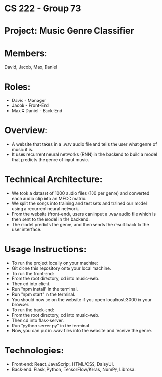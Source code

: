 # CS 222 - Group 73
# Project: Music Genre Classifier

# Members:
David, Jacob, Max, Daniel

# Roles:
- David - Manager
- Jacob - Front-End
- Max & Daniel - Back-End

# Overview:
- A website that takes in a .wav audio file and tells the user what genre of music it is.
- It uses recurrent neural networks (RNN) in the backend to build a model that predicts the genre of input music.

# Technical Architecture:
- We took a dataset of 1000 audio files (100 per genre) and converted each audio clip into an MFCC matrix.
- We split the songs into training and test sets and trained our model using a recurrent neural network.
- From the website (front-end), users can input a .wav audio file which is then sent to the model in the backend.
- The model predicts the genre, and then sends the result back to the user interface.

# Usage Instructions:

- To run the project locally on your machine:
- Git clone this repository onto your local machine.
- To run the front-end:
- From the root directory, cd into music-web.
- Then cd into client.
- Run "npm install" in the terminal.
- Run "npm start" in the terminal.
- You should now be on the website if you open localhost:3000 in your browser.
- To run the back-end:
- From the root directory, cd into music-web.
- Then cd into flask-server.
- Run "python server.py" in the terminal.
- Now, you can put in .wav files into the website and receive the genre.

# Technologies:
- Front-end: React, JavaScript, HTML/CSS, DaisyUI.
- Back-end: Flask, Python, TensorFlow/Keras, NumPy, Librosa.
